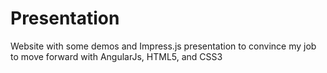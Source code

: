 Presentation
============

Website with some demos and Impress.js presentation to convince my job to move forward with AngularJs, HTML5, and CSS3

